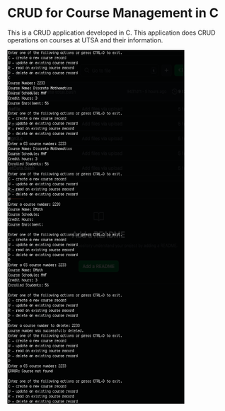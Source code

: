 # CRUD for Course Management in C

This is a CRUD application developed in C. This application does CRUD operations on courses at UTSA and their information.



<img src="CRUD-in-C.png" alt="Example Image" width="400" height="800"/>
